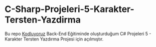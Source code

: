 ﻿# C-Sharp-Projeleri-5-Karakter-Tersten-Yazdirma
 Bu repo [Kodluyoruz](https://www.kodluyoruz.org) Back-End Eğitiminde oluşturduğum C# Projeleri 5 - Karakter Tersten Yazdırma Projesi için açılmıştır. 
